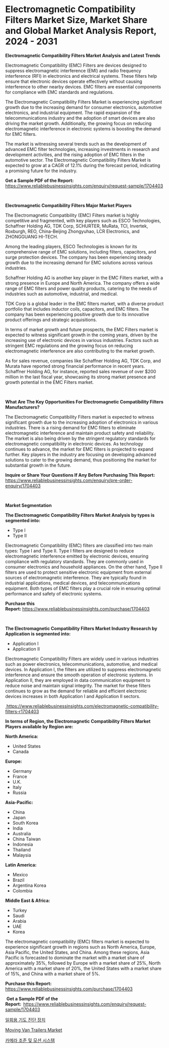 <p><h1>Electromagnetic Compatibility Filters Market Size, Market Share and Global Market Analysis Report, 2024 - 2031</h1></p><p><strong>Electromagnetic Compatibility Filters Market Analysis and Latest Trends</strong></p>
<p><p>Electromagnetic Compatibility (EMC) Filters are devices designed to suppress electromagnetic interference (EMI) and radio frequency interference (RFI) in electronics and electrical systems. These filters help ensure that electronic devices operate effectively without causing interference to other nearby devices. EMC filters are essential components for compliance with EMC standards and regulations.</p><p>The Electromagnetic Compatibility Filters Market is experiencing significant growth due to the increasing demand for consumer electronics, automotive electronics, and industrial equipment. The rapid expansion of the telecommunications industry and the adoption of smart devices are also driving the market growth. Additionally, the growing focus on reducing electromagnetic interference in electronic systems is boosting the demand for EMC filters.</p><p>The market is witnessing several trends such as the development of advanced EMC filter technologies, increasing investments in research and development activities, and the rising adoption of EMC filters in the automotive sector. The Electromagnetic Compatibility Filters Market is expected to grow at a CAGR of 12.1% during the forecast period, indicating a promising future for the industry.</p></p>
<p><strong>Get a Sample PDF of the Report:&nbsp;</strong> <a href="https://www.reliablebusinessinsights.com/enquiry/request-sample/1704403">https://www.reliablebusinessinsights.com/enquiry/request-sample/1704403</a></p>
<p>&nbsp;</p>
<p><strong>Electromagnetic Compatibility Filters Major Market Players</strong></p>
<p><p>The Electromagnetic Compatibility (EMC) Filters market is highly competitive and fragmented, with key players such as ESCO Technologies, Schaffner Holding AG, TDK Corp, SCHURTER, MuRata, TCI, Invertek, Roxburgh, REO, China-Beijing Zhongyuhao, LCR Electronics, and ZHONGGUANG HI-TECH.</p><p>Among the leading players, ESCO Technologies is known for its comprehensive range of EMC solutions, including filters, capacitors, and surge protection devices. The company has been experiencing steady growth due to the increasing demand for EMC solutions across various industries.</p><p>Schaffner Holding AG is another key player in the EMC Filters market, with a strong presence in Europe and North America. The company offers a wide range of EMC filters and power quality products, catering to the needs of industries such as automotive, industrial, and medical.</p><p>TDK Corp is a global leader in the EMC filters market, with a diverse product portfolio that includes inductor coils, capacitors, and EMC filters. The company has been experiencing positive growth due to its innovative product offerings and strategic acquisitions.</p><p>In terms of market growth and future prospects, the EMC Filters market is expected to witness significant growth in the coming years, driven by the increasing use of electronic devices in various industries. Factors such as stringent EMC regulations and the growing focus on reducing electromagnetic interference are also contributing to the market growth.</p><p>As for sales revenue, companies like Schaffner Holding AG, TDK Corp, and Murata have reported strong financial performance in recent years. Schaffner Holding AG, for instance, reported sales revenue of over $200 million in the last fiscal year, showcasing its strong market presence and growth potential in the EMC Filters market.</p></p>
<p>&nbsp;</p>
<p><strong>What Are The Key Opportunities For Electromagnetic Compatibility Filters Manufacturers?</strong></p>
<p><p>The Electromagnetic Compatibility Filters market is expected to witness significant growth due to the increasing adoption of electronics in various industries. There is a rising demand for EMC filters to eliminate electromagnetic interference and maintain product safety and reliability. The market is also being driven by the stringent regulatory standards for electromagnetic compatibility in electronic devices. As technology continues to advance, the market for EMC filters is projected to expand further. Key players in the industry are focusing on developing advanced solutions to cater to the growing demand, thus positioning the market for substantial growth in the future.</p></p>
<p><strong>Inquire or Share Your Questions If Any Before Purchasing This Report:</strong> <a href="https://www.reliablebusinessinsights.com/enquiry/pre-order-enquiry/1704403">https://www.reliablebusinessinsights.com/enquiry/pre-order-enquiry/1704403</a></p>
<p>&nbsp;</p>
<p><strong>Market Segmentation</strong></p>
<p><strong>The Electromagnetic Compatibility Filters Market Analysis by types is segmented into:</strong></p>
<p><ul><li>Type I</li><li>Type II</li></ul></p>
<p><p>Electromagnetic Compatibility (EMC) filters are classified into two main types: Type I and Type II. Type I filters are designed to reduce electromagnetic interference emitted by electronic devices, ensuring compliance with regulatory standards. They are commonly used in consumer electronics and household appliances. On the other hand, Type II filters are used to protect sensitive electronic equipment from external sources of electromagnetic interference. They are typically found in industrial applications, medical devices, and telecommunications equipment. Both types of EMC filters play a crucial role in ensuring optimal performance and safety of electronic systems.</p></p>
<p><strong>Purchase this Report:&nbsp;</strong><a href="https://www.reliablebusinessinsights.com/purchase/1704403">https://www.reliablebusinessinsights.com/purchase/1704403</a></p>
<p>&nbsp;</p>
<p><strong>The Electromagnetic Compatibility Filters Market Industry Research by Application is segmented into:</strong></p>
<p><ul><li>Application I</li><li>Application II</li></ul></p>
<p><p>Electromagnetic Compatibility Filters are widely used in various industries such as power electronics, telecommunications, automotive, and medical devices. In Application I, the filters are utilized to suppress electromagnetic interference and ensure the smooth operation of electronic systems. In Application II, they are employed in data communication equipment to reduce noise and maintain signal integrity. The market for these filters continues to grow as the demand for reliable and efficient electronic devices increases in both Application I and Application II sectors.</p></p>
<p><a href="https://www.reliablebusinessinsights.com/electromagnetic-compatibility-filters-r1704403">&nbsp;https://www.reliablebusinessinsights.com/electromagnetic-compatibility-filters-r1704403</a></p>
<p><strong>In terms of Region, the Electromagnetic Compatibility Filters Market Players available by Region are:</strong></p>
<p>
    <p> <strong> North America: </strong>
        <ul>
            <li>United States</li>
            <li>Canada</li>
        </ul>
        </p> 
    <p> <strong> Europe: </strong>
        <ul>
            <li>Germany</li>
            <li>France</li>
            <li>U.K.</li>
            <li>Italy</li>
            <li>Russia</li>
        </ul>
        </p> 
    <p> <strong> Asia-Pacific: </strong>
        <ul>
            <li>China</li>
            <li>Japan</li>
            <li>South Korea</li>
            <li>India</li>
            <li>Australia</li>
            <li>China Taiwan</li>
            <li>Indonesia</li>
            <li>Thailand</li>
            <li>Malaysia</li>
        </ul>
        </p> 
    <p> <strong> Latin America: </strong>
        <ul>
            <li>Mexico</li>
            <li>Brazil</li>
            <li>Argentina Korea</li>
            <li>Colombia</li>
        </ul>
        </p> 
    <p> <strong> Middle East & Africa: </strong>
        <ul>
            <li>Turkey</li>
            <li>Saudi</li>
            <li>Arabia</li>
            <li>UAE</li>
            <li>Korea</li>
        </ul>
    </p>
    </p>
<p><p>The electromagnetic compatibility (EMC) filters market is expected to experience significant growth in regions such as North America, Europe, Asia Pacific, the United States, and China. Among these regions, Asia Pacific is forecasted to dominate the market with a market share of approximately 35%, followed by Europe with a market share of 25%, North America with a market share of 20%, the United States with a market share of 15%, and China with a market share of 5%.</p></p>
<p><strong>Purchase this Report: </strong><a href="https://www.reliablebusinessinsights.com/purchase/1704403">https://www.reliablebusinessinsights.com/purchase/1704403</a></p>
<p>&nbsp;<strong>Get a Sample PDF of the Report:&nbsp;&nbsp;</strong><a href="https://www.reliablebusinessinsights.com/enquiry/request-sample/1704403">https://www.reliablebusinessinsights.com/enquiry/request-sample/1704403</a></p>
<p><strong></strong></p>
<p><p><a href="https://medium.com/@jomosley1999/%EB%8B%A8%EC%9D%BC-%EC%82%AC%EC%9A%A9-%EA%B3%B5%EA%B8%B0-%ED%86%B5%EB%A1%9C-%EC%A7%84%EB%8B%A8-%EC%9E%A5%EC%B9%98-%EC%8B%9C%EC%9E%A5-%EC%A0%90%EC%9C%A0%EC%9C%A8-%EC%A7%84%ED%99%94-%EB%B0%8F-%EC%8B%9C%EC%9E%A5-%EC%84%B1%EC%9E%A5-%EB%8F%99%ED%96%A5-2024-2031-ca6f4fb6e92a">일회용 기도 진단 장치</a></p><p><a href="https://github.com/nicholepatriciadoylenwnrjr0/Market-Research-Report-List-2/blob/main/moving-van-trailers-market.md">Moving Van Trailers Market</a></p><p><a href="https://medium.com/@electat2023/%EC%B9%B4%EB%A9%94%EB%9D%BC-%EC%A1%B0%EC%A4%80-%EB%B0%8F-%EB%AA%A8%EC%85%98-%EC%8B%9C%EC%8A%A4%ED%85%9C-%EC%8B%9C%EC%9E%A5-%EB%B6%84%EC%84%9D-%EA%B8%80%EB%A1%9C%EB%B2%8C-%EC%82%B0%EC%97%85-%EC%A0%84%EB%A7%9D-%EB%B0%8F-%EC%98%88%EC%B8%A1-2024%EB%85%84%EB%B6%80%ED%84%B0-2031%EB%85%84-9d800b14782e">카메라 조준 및 모션 시스템</a></p></p>